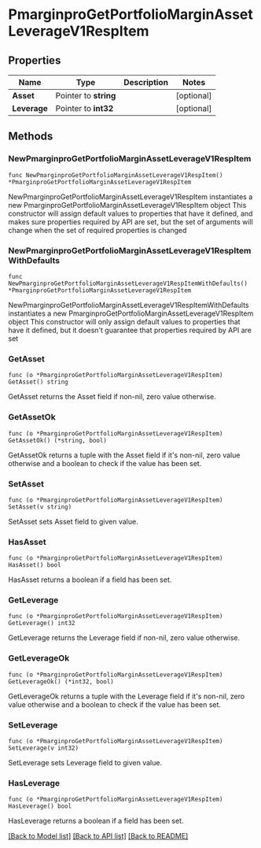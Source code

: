 # PmarginproGetPortfolioMarginAssetLeverageV1RespItem

## Properties

Name | Type | Description | Notes
------------ | ------------- | ------------- | -------------
**Asset** | Pointer to **string** |  | [optional] 
**Leverage** | Pointer to **int32** |  | [optional] 

## Methods

### NewPmarginproGetPortfolioMarginAssetLeverageV1RespItem

`func NewPmarginproGetPortfolioMarginAssetLeverageV1RespItem() *PmarginproGetPortfolioMarginAssetLeverageV1RespItem`

NewPmarginproGetPortfolioMarginAssetLeverageV1RespItem instantiates a new PmarginproGetPortfolioMarginAssetLeverageV1RespItem object
This constructor will assign default values to properties that have it defined,
and makes sure properties required by API are set, but the set of arguments
will change when the set of required properties is changed

### NewPmarginproGetPortfolioMarginAssetLeverageV1RespItemWithDefaults

`func NewPmarginproGetPortfolioMarginAssetLeverageV1RespItemWithDefaults() *PmarginproGetPortfolioMarginAssetLeverageV1RespItem`

NewPmarginproGetPortfolioMarginAssetLeverageV1RespItemWithDefaults instantiates a new PmarginproGetPortfolioMarginAssetLeverageV1RespItem object
This constructor will only assign default values to properties that have it defined,
but it doesn't guarantee that properties required by API are set

### GetAsset

`func (o *PmarginproGetPortfolioMarginAssetLeverageV1RespItem) GetAsset() string`

GetAsset returns the Asset field if non-nil, zero value otherwise.

### GetAssetOk

`func (o *PmarginproGetPortfolioMarginAssetLeverageV1RespItem) GetAssetOk() (*string, bool)`

GetAssetOk returns a tuple with the Asset field if it's non-nil, zero value otherwise
and a boolean to check if the value has been set.

### SetAsset

`func (o *PmarginproGetPortfolioMarginAssetLeverageV1RespItem) SetAsset(v string)`

SetAsset sets Asset field to given value.

### HasAsset

`func (o *PmarginproGetPortfolioMarginAssetLeverageV1RespItem) HasAsset() bool`

HasAsset returns a boolean if a field has been set.

### GetLeverage

`func (o *PmarginproGetPortfolioMarginAssetLeverageV1RespItem) GetLeverage() int32`

GetLeverage returns the Leverage field if non-nil, zero value otherwise.

### GetLeverageOk

`func (o *PmarginproGetPortfolioMarginAssetLeverageV1RespItem) GetLeverageOk() (*int32, bool)`

GetLeverageOk returns a tuple with the Leverage field if it's non-nil, zero value otherwise
and a boolean to check if the value has been set.

### SetLeverage

`func (o *PmarginproGetPortfolioMarginAssetLeverageV1RespItem) SetLeverage(v int32)`

SetLeverage sets Leverage field to given value.

### HasLeverage

`func (o *PmarginproGetPortfolioMarginAssetLeverageV1RespItem) HasLeverage() bool`

HasLeverage returns a boolean if a field has been set.


[[Back to Model list]](../README.md#documentation-for-models) [[Back to API list]](../README.md#documentation-for-api-endpoints) [[Back to README]](../README.md)


